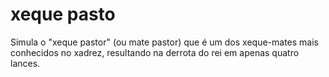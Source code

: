 # xeque pasto

Simula o "xeque pastor" (ou mate pastor) que é um dos xeque-mates mais conhecidos no xadrez, 
resultando na derrota do rei em apenas quatro lances.
